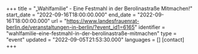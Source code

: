 +++
title = "„Wahlfamilie“ - Eine Festmahl in der Berolinastraße Mitmachen!"
start_date = "2022-09-16T18:00:00.000"
end_date = "2022-09-16T18:00:00.000"
url = "https://www.landesfrauenrat-berlin.de/veranstaltungen-in-berlin/?event_id1=6165"
identifier = "wahlfamilie-eine-festmahl-in-der-berolinastraße-mitmachen"
type = "event"
updated = "2022-09-05T21:53:30.000"
languages = []
[contact]
+++